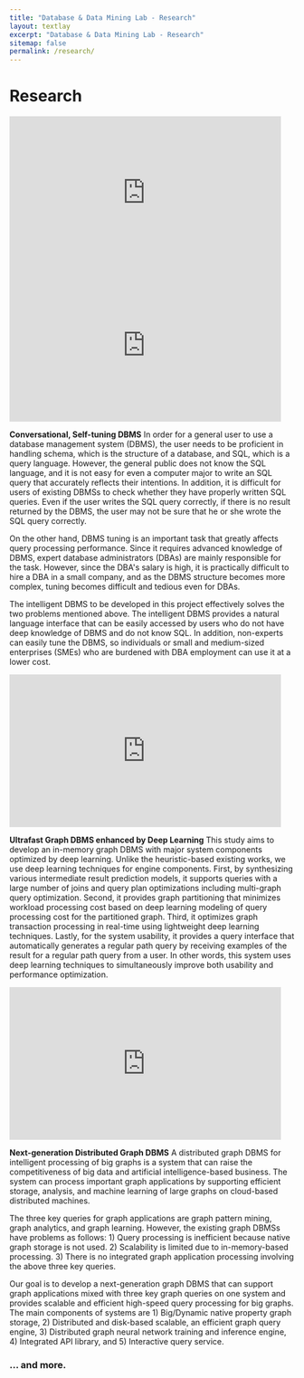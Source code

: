 ```yaml
---
title: "Database & Data Mining Lab - Research"
layout: textlay
excerpt: "Database & Data Mining Lab - Research"
sitemap: false
permalink: /research/
---
```


# Research

<iframe width="480" height="270" src="https://www.youtube.com/embed/CbpzMidK9Ms" frameborder="0" allowfullscreen></iframe>
<iframe width="480" height="270" src="https://drive.google.com/file/d/1qR64-Nhyth0GSFwbTFtHS9ChV89Rd_wS/preview" frameborder="0" allowfullscreen></iframe>


**Conversational, Self-tuning DBMS** In order for a general user to use a database management system (DBMS), the user needs to be proficient in handling schema, which is the structure of a database, and SQL, which is a query language. However, the general public does not know the SQL language, and it is not easy for even a computer major to write an SQL query that accurately reflects their intentions. In addition, it is difficult for users of existing DBMSs to check whether they have properly written SQL queries. Even if the user writes the SQL query correctly, if there is no result returned by the DBMS, the user may not be sure that he or she wrote the SQL query correctly.

On the other hand, DBMS tuning is an important task that greatly affects query processing performance. Since it requires advanced knowledge of DBMS, expert database administrators (DBAs) are mainly responsible for the task. However, since the DBA's salary is high, it is practically difficult to hire a DBA in a small company, and as the DBMS structure becomes more complex, tuning becomes difficult and tedious even for DBAs.

The intelligent DBMS to be developed in this project effectively solves the two problems mentioned above. The intelligent DBMS provides a natural language interface that can be easily accessed by users who do not have deep knowledge of DBMS and do not know SQL. In addition, non-experts can easily tune the DBMS, so individuals or small and medium-sized enterprises (SMEs) who are burdened with DBA employment can use it at a lower cost.

<iframe width="480" height="270" src="https://www.youtube.com/embed/OHOFLjmuinw" frameborder="0" allowfullscreen></iframe>

**Ultrafast Graph DBMS enhanced by Deep Learning** This study aims to develop an in-memory graph DBMS with major system components optimized by deep learning. Unlike the heuristic-based existing works, we use deep learning techniques for engine components. First, by synthesizing various intermediate result prediction models, it supports queries with a large number of joins and query plan optimizations including multi-graph query optimization. Second, it provides graph partitioning that minimizes workload processing cost based on deep learning modeling of query processing cost for the partitioned graph. Third, it optimizes graph transaction processing in real-time using lightweight deep learning techniques.  Lastly, for the system usability, it provides a query interface that automatically generates a regular path query by receiving examples of the result for a regular path query from a user. In other words, this system uses deep learning techniques to simultaneously improve both usability and performance optimization.

<iframe width="480" height="270" src="https://www.youtube.com/embed/dIZshMyq7TE" frameborder="0" allowfullscreen></iframe>

**Next-generation Distributed Graph DBMS** A distributed graph DBMS for intelligent processing of big graphs is a system that can raise the competitiveness of big data and artificial intelligence-based business. The system can process important graph applications by supporting efficient storage, analysis, and machine learning of large graphs on cloud-based distributed machines. 

The three key queries for graph applications are graph pattern mining, graph analytics, and graph learning. However, the existing graph DBMSs have problems as follows: 1) Query processing is inefficient because native graph storage is not used. 2) Scalability is limited due to in-memory-based processing. 3) There is no integrated graph application processing involving the above three key queries.

Our goal is to develop a next-generation graph DBMS that can support graph applications mixed with three key graph queries on one system and provides scalable and efficient high-speed query processing for big graphs. The main components of systems are 1) Big/Dynamic native property graph storage, 2) Distributed and disk-based scalable, an efficient graph query engine, 3) Distributed graph neural network training and inference engine, 4) Integrated API library, and 5) Interactive query service.

### ... and more.
